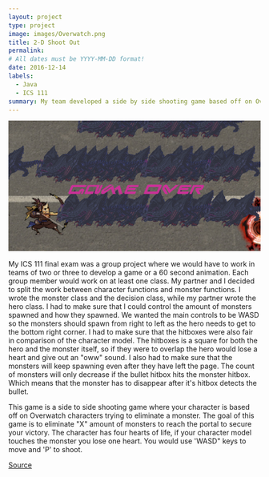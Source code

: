 ```yaml
---
layout: project
type: project
image: images/Overwatch.png
title: 2-D Shoot Out
permalink: 
# All dates must be YYYY-MM-DD format!
date: 2016-12-14
labels:
  - Java
  - ICS 111
summary: My team developed a side by side shooting game based off on Overwatch characters killing pokemon characters.
---
```


<div class="ui medium rounded images">
  <img class="ui medium image" src="../images/project1.PNG">
</div>

My ICS 111 final exam was a group project where we would have to work in teams of two or three to develop a game or a 60 second animation. Each group member would work on at least one class. My partner and I decided to split the work between character functions and monster functions. I wrote the monster class and the decision class, while my partner wrote the hero class. I had to make sure that I could control the amount of monsters spawned and how they spawned. We wanted the main controls to be WASD so the monsters should spawn from right to left as the hero needs to get to the bottom right corner. I had to make sure that the hitboxes were also fair in comparison of the character model. The hitboxes is a square for both the hero and the monster itself, so if they were to overlap the hero would lose a heart and give out an "oww" sound. I also had to make sure that the monsters will keep spawning even after they have left the page. The count of monsters will only decrease if the bullet hitbox hits the monster hitbox. Which means that the monster has to disappear after it's hitbox detects the bullet.

This game is a side to side shooting game where your character is based off on Overwatch characters trying to eliminate a monster. 
The goal of this game is to eliminate "X" amount of monsters to reach the portal to secure your victory. The character has four hearts of life, if your character model touches the monster you lose one heart. You would use 'WASD" keys to move and 'P' to shoot.

<a href="https://github.com/collinhw/Project3">Source</a>




